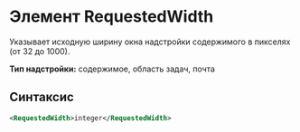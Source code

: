 # <a name="requestedwidth-element"></a>Элемент RequestedWidth

Указывает исходную ширину окна надстройки содержимого в пикселях (от 32 до 1000).

**Тип надстройки:** содержимое, область задач, почта

## <a name="syntax"></a>Синтаксис

```XML
<RequestedWidth>integer</RequestedWidth>
```

